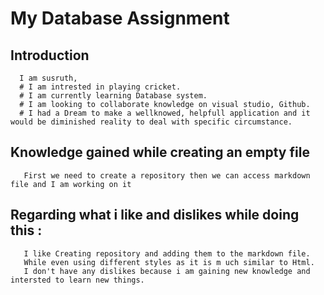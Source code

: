 # My Database Assignment
## Introduction
      I am susruth,
      # I am intrested in playing cricket.
      # I am currently learning Database system.
      # I am looking to collaborate knowledge on visual studio, Github.
      # I had a Dream to make a wellknowed, helpfull application and it would be diminished reality to deal with specific circumstance.
 ## Knowledge gained while creating an empty file
       First we need to create a repository then we can access markdown file and I am working on it
 ## Regarding what i like and dislikes while doing this :
       I like Creating repository and adding them to the markdown file.
       While even using different styles as it is m uch similar to Html.
       I don't have any dislikes because i am gaining new knowledge and intersted to learn new things.
